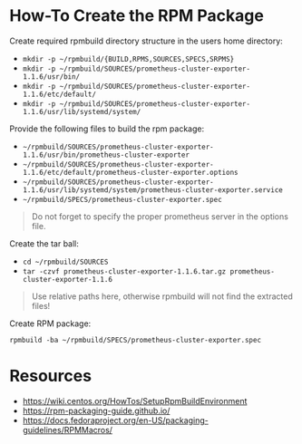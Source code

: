 # How-To Create the RPM Package

Create required rpmbuild directory structure in the users home directory:

* `mkdir -p ~/rpmbuild/{BUILD,RPMS,SOURCES,SPECS,SRPMS}`
* `mkdir -p ~/rpmbuild/SOURCES/prometheus-cluster-exporter-1.1.6/usr/bin/`
* `mkdir -p ~/rpmbuild/SOURCES/prometheus-cluster-exporter-1.1.6/etc/default/`
* `mkdir -p ~/rpmbuild/SOURCES/prometheus-cluster-exporter-1.1.6/usr/lib/systemd/system/`

Provide the following files to build the rpm package:

* `~/rpmbuild/SOURCES/prometheus-cluster-exporter-1.1.6/usr/bin/prometheus-cluster-exporter`
* `~/rpmbuild/SOURCES/prometheus-cluster-exporter-1.1.6/etc/default/prometheus-cluster-exporter.options`
* `~/rpmbuild/SOURCES/prometheus-cluster-exporter-1.1.6/usr/lib/systemd/system/prometheus-cluster-exporter.service`
* `~/rpmbuild/SPECS/prometheus-cluster-exporter.spec`

> Do not forget to specify the proper prometheus server in the options file.

Create the tar ball:

* `cd ~/rpmbuild/SOURCES`
* `tar -czvf prometheus-cluster-exporter-1.1.6.tar.gz prometheus-cluster-exporter-1.1.6`

> Use relative paths here, otherwise rpmbuild will not find the extracted files!

Create RPM package:

`rpmbuild -ba ~/rpmbuild/SPECS/prometheus-cluster-exporter.spec`

# Resources

* https://wiki.centos.org/HowTos/SetupRpmBuildEnvironment
* https://rpm-packaging-guide.github.io/
* https://docs.fedoraproject.org/en-US/packaging-guidelines/RPMMacros/

